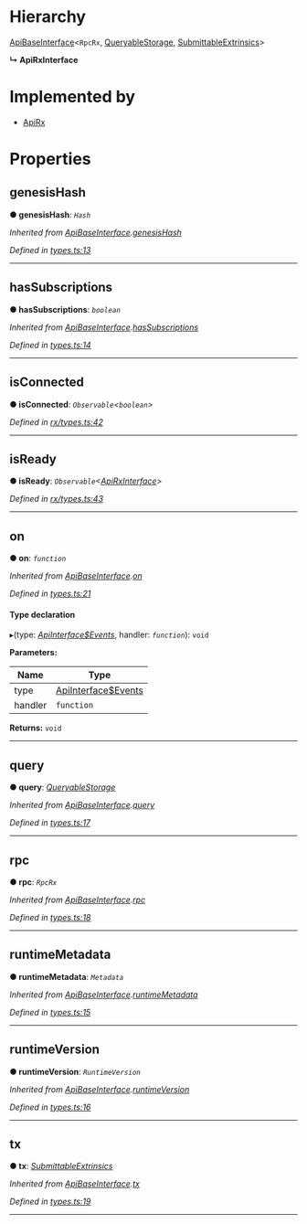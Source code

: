 

# Hierarchy

 [ApiBaseInterface](_types_.apibaseinterface.md)<`RpcRx`, [QueryableStorage](_rx_types_.queryablestorage.md), [SubmittableExtrinsics](_rx_types_.submittableextrinsics.md)>

**↳ ApiRxInterface**

# Implemented by

* [ApiRx](../classes/_rx_index_.apirx.md)

# Properties

<a id="genesishash"></a>

##  genesisHash

**● genesisHash**: *`Hash`*

*Inherited from [ApiBaseInterface](_types_.apibaseinterface.md).[genesisHash](_types_.apibaseinterface.md#genesishash)*

*Defined in [types.ts:13](https://github.com/polkadot-js/api/blob/c75c849/packages/api/src/types.ts#L13)*

___
<a id="hassubscriptions"></a>

##  hasSubscriptions

**● hasSubscriptions**: *`boolean`*

*Inherited from [ApiBaseInterface](_types_.apibaseinterface.md).[hasSubscriptions](_types_.apibaseinterface.md#hassubscriptions)*

*Defined in [types.ts:14](https://github.com/polkadot-js/api/blob/c75c849/packages/api/src/types.ts#L14)*

___
<a id="isconnected"></a>

##  isConnected

**● isConnected**: *`Observable`<`boolean`>*

*Defined in [rx/types.ts:42](https://github.com/polkadot-js/api/blob/c75c849/packages/api/src/rx/types.ts#L42)*

___
<a id="isready"></a>

##  isReady

**● isReady**: *`Observable`<[ApiRxInterface](_rx_types_.apirxinterface.md)>*

*Defined in [rx/types.ts:43](https://github.com/polkadot-js/api/blob/c75c849/packages/api/src/rx/types.ts#L43)*

___
<a id="on"></a>

##  on

**● on**: *`function`*

*Inherited from [ApiBaseInterface](_types_.apibaseinterface.md).[on](_types_.apibaseinterface.md#on)*

*Defined in [types.ts:21](https://github.com/polkadot-js/api/blob/c75c849/packages/api/src/types.ts#L21)*

#### Type declaration
▸(type: *[ApiInterface$Events](../modules/_types_.md#apiinterface_events)*, handler: *`function`*): `void`

**Parameters:**

| Name | Type |
| ------ | ------ |
| type | [ApiInterface$Events](../modules/_types_.md#apiinterface_events) |
| handler | `function` |

**Returns:** `void`

___
<a id="query"></a>

##  query

**● query**: *[QueryableStorage](_rx_types_.queryablestorage.md)*

*Inherited from [ApiBaseInterface](_types_.apibaseinterface.md).[query](_types_.apibaseinterface.md#query)*

*Defined in [types.ts:17](https://github.com/polkadot-js/api/blob/c75c849/packages/api/src/types.ts#L17)*

___
<a id="rpc"></a>

##  rpc

**● rpc**: *`RpcRx`*

*Inherited from [ApiBaseInterface](_types_.apibaseinterface.md).[rpc](_types_.apibaseinterface.md#rpc)*

*Defined in [types.ts:18](https://github.com/polkadot-js/api/blob/c75c849/packages/api/src/types.ts#L18)*

___
<a id="runtimemetadata"></a>

##  runtimeMetadata

**● runtimeMetadata**: *`Metadata`*

*Inherited from [ApiBaseInterface](_types_.apibaseinterface.md).[runtimeMetadata](_types_.apibaseinterface.md#runtimemetadata)*

*Defined in [types.ts:15](https://github.com/polkadot-js/api/blob/c75c849/packages/api/src/types.ts#L15)*

___
<a id="runtimeversion"></a>

##  runtimeVersion

**● runtimeVersion**: *`RuntimeVersion`*

*Inherited from [ApiBaseInterface](_types_.apibaseinterface.md).[runtimeVersion](_types_.apibaseinterface.md#runtimeversion)*

*Defined in [types.ts:16](https://github.com/polkadot-js/api/blob/c75c849/packages/api/src/types.ts#L16)*

___
<a id="tx"></a>

##  tx

**● tx**: *[SubmittableExtrinsics](_rx_types_.submittableextrinsics.md)*

*Inherited from [ApiBaseInterface](_types_.apibaseinterface.md).[tx](_types_.apibaseinterface.md#tx)*

*Defined in [types.ts:19](https://github.com/polkadot-js/api/blob/c75c849/packages/api/src/types.ts#L19)*

___

